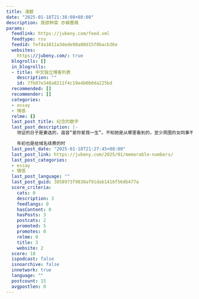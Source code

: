 ```yaml
---
title: 渚碧
date: "2025-01-18T21:38:08+08:00"
description: 我欲种菜 亦植蔷薇
params:
  feedlink: https://jubeny.com/feed.xml
  feedtype: rss
  feedid: fef4a1011a3dede98a00d15f0bacb36e
  websites:
    https://jubeny.com/: true
  blogrolls: []
  in_blogrolls:
  - title: 中文独立博客列表
    description: ""
    id: 7fb87e348a8211f4c19e4b0b0da225bd
  recommended: []
  recommender: []
  categories:
  - essay
  - 情感
  relme: {}
  last_post_title: 纪念的数字
  last_post_description: |-
    领证的日子是妻选的，谐音“爱你爱我一生”。不知她是从哪里看到的，至少周围的女同事不解，问我这天有什么特殊意义。

    年初也是给域名续费的时
  last_post_date: "2025-01-18T21:27:45+08:00"
  last_post_link: https://jubeny.com/2025/01/memorable-numbers/
  last_post_categories:
  - essay
  - 情感
  last_post_language: ""
  last_post_guid: 3858973f9838af91dab1416f56db477a
  score_criteria:
    cats: 0
    description: 3
    feedlangs: 0
    hasContent: 0
    hasPosts: 3
    postcats: 2
    promoted: 5
    promotes: 0
    relme: 0
    title: 3
    website: 2
  score: 18
  ispodcast: false
  isnoarchive: false
  innetwork: true
  language: ""
  postcount: 15
  avgpostlen: 0
---
```

